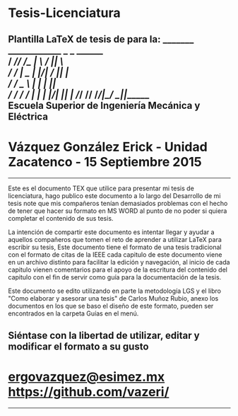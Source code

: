 # Tesis-Licenciatura

Plantilla LaTeX de tesis de para la: 
                      _______ ____________  _    _ ______  
                     /  ____//  ____/\_   \| \  / ||  ___\  
                    /  /___  |  \__   | |\/|  \/  ||  |____  
                   /   ___/  \___  \  | |  |      ||   ____\
                  /  /____  ____/  / _| |_ | |\/| ||  |_____
                 /_______/ /______/ /_____/|_/  \_||________\
              Escuela Superior de Ingeniería Mecánica y Eléctrica 
 ---------------------------------------------------------------------------------
 #       Vázquez González Erick - Unidad Zacatenco - 15 Septiembre 2015
 ---------------------------------------------------------------------------------

Este es el documento TEX que utilice para presentar mi tesis de licenciatura, 
hago publico este documento a lo largo del Desarrollo de mi tesis note que mis 
compañeros tenían demasiados problemas con el hecho de tener que hacer su formato
en MS WORD al punto de no poder si quiera completar el contenido de sus tesis.

La intención de compartir este documento es intentar llegar y ayudar a aquellos 
compañeros que tomen el reto de aprender a utilizar LaTeX para escribir su tesis,
Este documento tiene el formato de una tesis tradicional con el formato de citas 
de la IEEE cada capitulo de este documento viene en un archivo distinto para 
facilitar la edición y navegación, al inicio de cada  capitulo vienen comentarios
para el apoyo de la escritura del contenido del capitulo con el fin de servir como
guía para la documentación de la tesis.

Este documento se edito utilizando en parte la metodología LGS y el libro 
"Como elaborar y asesorar una tesis" de Carlos Muñoz Rubio, anexo los documentos
en los que se baso el diseño de este formato, pueden ser encontrados en la carpeta
Guías en el menú. 

 Siéntase con la libertad de utilizar, editar y modificar el formato a su gusto 
---------------------------------------------------------------------------------
#         ergovazquez@esimez.mx            https://github.com/vazeri/
---------------------------------------------------------------------------------
